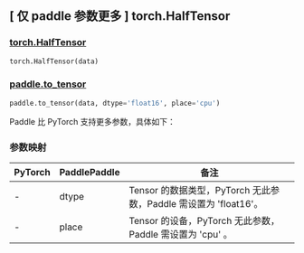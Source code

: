 ## [ 仅 paddle 参数更多 ] torch.HalfTensor

### [torch.HalfTensor](https://pytorch.org/docs/stable/tensors.html)

```python
torch.HalfTensor(data)
```

### [paddle.to_tensor](https://www.paddlepaddle.org.cn/documentation/docs/zh/develop/api/paddle/to_tensor_cn.html#to-tensor)

```python
paddle.to_tensor(data, dtype='float16', place='cpu')
```

Paddle 比 PyTorch 支持更多参数，具体如下：

### 参数映射

| PyTorch | PaddlePaddle | 备注                                                        |
| ------- | ------------ | ----------------------------------------------------------- |
| -       | dtype        | Tensor 的数据类型，PyTorch 无此参数，Paddle 需设置为 'float16'。   |
| -       | place        | Tensor 的设备，PyTorch 无此参数，Paddle 需设置为 'cpu' 。         |
